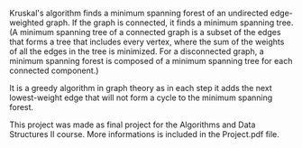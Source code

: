 Kruskal's algorithm finds a minimum spanning forest of an undirected edge-weighted graph. 
If the graph is connected, it finds a minimum spanning tree. 
(A minimum spanning tree of a connected graph is a subset of the edges that forms a tree that includes every vertex, 
where the sum of the weights of all the edges in the tree is minimized. For a disconnected graph, 
a minimum spanning forest is composed of a minimum spanning tree for each connected component.) 

It is a greedy algorithm in graph theory as in each step it adds the next lowest-weight edge that will not form a cycle to the minimum spanning forest.

This project was made as final project for the Algorithms and Data Structures II course.
More informations is included in the Project.pdf file.
